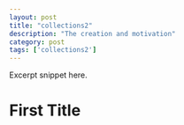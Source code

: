 ```yaml
---
layout: post
title: "collections2"
description: "The creation and motivation"
category: post
tags: ['collections2']
---
```


Excerpt snippet here.

First Title
====
